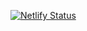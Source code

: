 [![Netlify Status](https://api.netlify.com/api/v1/badges/050181b2-1b55-4990-bb92-707af953a863/deploy-status)](https://app.netlify.com/sites/adrianelhombre-porfolio/deploys)